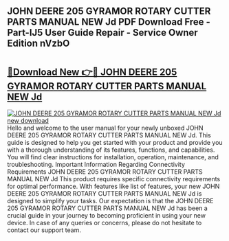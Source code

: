 ## JOHN DEERE 205 GYRAMOR ROTARY CUTTER PARTS MANUAL NEW Jd PDF Download Free - Part-IJ5 User Guide Repair - Service Owner Edition nVzbO

# <h2><a href="http://bc84773.oget.top/?id=JOHN+DEERE+205+GYRAMOR+ROTARY+CUTTER+PARTS+MANUAL+NEW+Jd">🔗Download New 👉🔴 JOHN DEERE 205 GYRAMOR ROTARY CUTTER PARTS MANUAL NEW Jd</a></h2>

[![JOHN DEERE 205 GYRAMOR ROTARY CUTTER PARTS MANUAL NEW Jd new download](https://i.imgur.com/5g1atiW.png)](http://bc84773.oget.top/?id=JOHN+DEERE+205+GYRAMOR+ROTARY+CUTTER+PARTS+MANUAL+NEW+Jd)
Hello and welcome to the user manual for your newly unboxed JOHN DEERE 205 GYRAMOR ROTARY CUTTER PARTS MANUAL NEW Jd. This guide is designed to help you get started with your product and provide you with a thorough understanding of its features, functions, and capabilities. You will find clear instructions for installation, operation, maintenance, and troubleshooting. Important Information Regarding Connectivity Requirements JOHN DEERE 205 GYRAMOR ROTARY CUTTER PARTS MANUAL NEW Jd This product requires specific connectivity requirements for optimal performance. With features like list of features, your new JOHN DEERE 205 GYRAMOR ROTARY CUTTER PARTS MANUAL NEW Jd is designed to simplify your tasks. Our expectation is that the JOHN DEERE 205 GYRAMOR ROTARY CUTTER PARTS MANUAL NEW Jd has been a crucial guide in your journey to becoming proficient in using your new device. In case of any queries or concerns, please do not hesitate to contact our support team.
